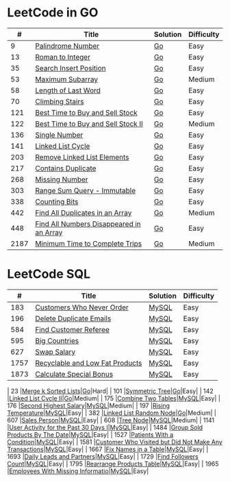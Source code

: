 LeetCode in GO
========

| #    | Title | Solution | Difficulty |
|------| ----- | -------- | ---------- |
| 9    |[Palindrome Number](https://leetcode.com/problems/palindrome-number/)|[Go](https://github.com/teifikov/Leetcode/blob/main/problems/9.%20Palindrome%20Number.go)|Easy|
| 13   |[Roman to Integer](https://leetcode.com/problems/roman-to-integer/)|[Go](https://github.com/teifikov/Leetcode/blob/main/problems/13.RomantoInteger.go)|Easy|
| 35   |[Search Insert Position](https://leetcode.com/problems/search-insert-position/)|[Go](https://github.com/teifikov/Leetcode/blob/main/problems/35.SearchInsertPosition.go)|Easy|
| 53   |[Maximum Subarray](https://leetcode.com/problems/maximum-subarray/)|[Go](https://github.com/teifikov/Leetcode/blob/main/problems/53.%20Maximum%20Subarray.go)|Medium|
| 58   |[Length of Last Word](https://leetcode.com/problems/length-of-last-word/)|[Go](https://github.com/teifikov/Leetcode/blob/main/problems/58.LengthofLastWord.go)|Easy|
| 70   |[Climbing Stairs](https://leetcode.com/problems/climbing-stairs/)|[Go](https://github.com/teifikov/Leetcode/blob/main/problems/70.%20Climbing%20Stairs.go)|Easy|
| 121  |[Best Time to Buy and Sell Stock](https://leetcode.com/problems/best-time-to-buy-and-sell-stock/)|[Go](https://github.com/teifikov/Leetcode/blob/main/problems/121.%20Best%20Time%20to%20Buy%20and%20Sell%20Stock.go)|Easy|
| 122  |[Best Time to Buy and Sell Stock II](https://leetcode.com/problems/best-time-to-buy-and-sell-stock-ii/)|[Go](https://github.com/teifikov/Leetcode/blob/main/problems/122.%20Best%20Time%20to%20Buy%20and%20Sell%20Stock%20II.go)|Medium|
| 136  |[Single Number](https://leetcode.com/problems/single-number/)|[Go](https://github.com/teifikov/Leetcode/blob/main/problems/136.%20Single%20Number.go)|Easy|
| 141  |[Linked List Cycle](https://leetcode.com/problems/linked-list-cycle/)|[Go](https://github.com/teifikov/Leetcode/blob/main/problems/141.%20Linked%20List%20Cycle.go)|Easy|
| 203  |[Remove Linked List Elements](https://leetcode.com/problems/remove-linked-list-elements/)|[Go](https://github.com/teifikov/Leetcode/blob/main/problems/203.%20Remove%20Linked%20List%20Elements.go)|Easy|
| 217  |[Contains Duplicate](https://leetcode.com/problems/contains-duplicate/)|[Go](https://github.com/teifikov/Leetcode/blob/main/problems/217.%20Contains%20Duplicate.go)|Easy|
| 268  |[Missing Number](https://leetcode.com/problems/missing-number/)|[Go](https://github.com/teifikov/Leetcode/blob/main/problems/268.%20Missing%20Number.go)|Easy|
| 303  |[Range Sum Query - Immutable](https://leetcode.com/problems/range-sum-query-immutable/)|[Go](https://github.com/teifikov/Leetcode/blob/main/problems/303.%20Range%20Sum%20Query%20-%20Immutable.go)|Easy|
| 338  |[Counting Bits](https://leetcode.com/problems/counting-bits/description/)|[Go](https://github.com/teifikov/Leetcode/blob/main/problems/338.%20Counting%20Bits.go)|Easy|
| 442  |[Find All Duplicates in an Array](https://leetcode.com/problems/find-all-duplicates-in-an-array/)|[Go](https://github.com/teifikov/Leetcode/blob/main/problems/442.%20Find%20All%20Duplicates%20in%20an%20Array.go)|Medium|
| 448  |[Find All Numbers Disappeared in an Array](https://leetcode.com/problems/find-all-numbers-disappeared-in-an-array/)|[Go](https://github.com/teifikov/Leetcode/blob/main/problems/448.%20Find%20All%20Numbers%20Disappeared%20in%20an%20Array.go)|Easy|
| 2187 |[Minimum Time to Complete Trips](https://leetcode.com/problems/minimum-time-to-complete-trips/)|[Go](https://github.com/teifikov/Leetcode/blob/main/problems/2187.%20Minimum%20Time%20to%20Complete%20Trips.go)|Medium|



LeetCode SQL
========

| #     | Title                                                                                         | Solution | Difficulty |
|-------|-----------------------------------------------------------------------------------------------|---------| ---------- |
| 183   |[Customers Who Never Order](https://leetcode.com/problems/customers-who-never-order/)          |[MySQL](https://github.com/teifikov/Leetcode/blob/main/problems/183.%20Customers%20Who%20Never%20Order.sql)|Easy|
| 196   |[Delete Duplicate Emails](https://leetcode.com/problems/delete-duplicate-emails/)|[MySQL]()|Easy|
| 584   |[Find Customer Referee](https://leetcode.com/problems/find-customer-referee/)                  |[MySQL](https://github.com/teifikov/Leetcode/blob/main/problems/584.%20Find%20Customer%20Referee.sql)|Easy|
| 595   |[Big Countries](https://leetcode.com/problems/big-countries/)                                  |[MySQL](https://github.com/teifikov/Leetcode/blob/main/problems/595.%20Big%20Countries.sql)|Easy|
| 627   |[Swap Salary](https://leetcode.com/problems/swap-salary/)|[MySQL]()|Easy|
| 1757  |[Recyclable and Low Fat Products](https://leetcode.com/problems/recyclable-and-low-fat-products/) |[MySQL](https://github.com/teifikov/Leetcode/blob/main/problems/1757.%20Recyclable%20and%20Low%20Fat%20Products.sql)|Easy|
| 1873  |[Calculate Special Bonus](https://leetcode.com/problems/calculate-special-bonus/)|[MySQL]()|Easy|

| 23 |[Merge k Sorted Lists](https://leetcode.com/problems/merge-k-sorted-lists/)|[Go]()|Hard|
| 101 |[Symmetric Tree](https://leetcode.com/problems/symmetric-tree/)|[Go]()|Easy|
| 142 |[Linked List Cycle II](https://leetcode.com/problems/linked-list-cycle-ii/)|[Go]()|Medium|
| 175 |[Combine Two Tables](https://leetcode.com/problems/combine-two-tables/   )|[MySQL]()|Easy|
| 176 |[Second Highest Salary](https://leetcode.com/problems/second-highest-salary/)|[MySQL]()|Medium|
| 197 |[Rising Temperature](https://leetcode.com/problems/rising-temperature/)|[MySQL]()|Easy|
| 382 |[Linked List Random Node](https://leetcode.com/problems/linked-list-random-node/)|[Go]()|Medium|
| 607 |[Sales Person](https://leetcode.com/problems/sales-person/)|[MySQL]()|Easy|
| 608 |[Tree Node](https://leetcode.com/problems/tree-node/)|[MySQL]()|Medium|
| 1141 |[User Activity for the Past 30 Days I](https://leetcode.com/problems/user-activity-for-the-past-30-days-i/)|[MySQL]()|Easy|
| 1484 |[Group Sold Products By The Date](https://leetcode.com/problems/group-sold-products-by-the-date/)|[MySQL]()|Easy|
| 1527 |[Patients With a Condition](https://leetcode.com/problems/patients-with-a-condition/)|[MySQL]()|Easy|
| 1581 |[Customer Who Visited but Did Not Make Any Transactions](https://leetcode.com/problems/customer-who-visited-but-did-not-make-any-transactions/)|[MySQL]()|Easy|
| 1667 |[Fix Names in a Table](https://leetcode.com/problems/fix-names-in-a-table/)|[MySQL]()|Easy|
| 1693 |[Daily Leads and Partners](https://leetcode.com/problems/daily-leads-and-partners/)|[MySQL]()|Easy|
| 1729 |[Find Followers Count](https://leetcode.com/problems/find-followers-count/)|[MySQL]()|Easy|
| 1795 |[Rearrange Products Table](https://leetcode.com/problems/rearrange-products-table/)|[MySQL]()|Easy|
| 1965 |[Employees With Missing Informatio](https://leetcode.com/problems/employees-with-missing-information/)|[MySQL]()|Easy|
